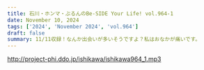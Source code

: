 ```yaml
---
title: 石川・ホンマ・ぶるんのBe-SIDE Your Life! vol.964-1
date: November 10, 2024
tags: ['2024', 'November 2024', 'vol.964']
draft: false
summary: 11/11収録！なんか出会いが多いそうですよ？私はおなかが痛いです。
---
```


http://project-phi.ddo.jp/ishikawa/ishikawa964_1.mp3